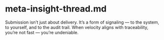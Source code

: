# meta-insight-thread.md

Submission isn’t just about delivery. It’s a form of signaling — to the system, to yourself, and to the audit trail. When velocity aligns with traceability, you’re not fast — you’re undeniable.

